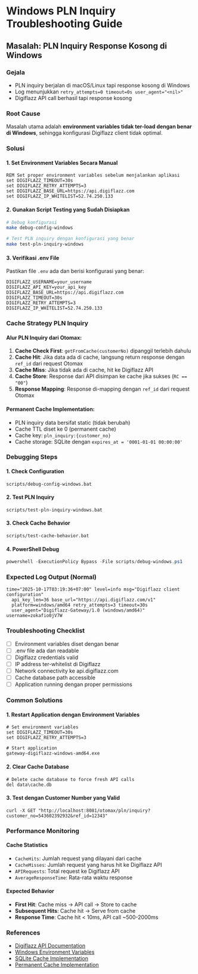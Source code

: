 # Windows PLN Inquiry Troubleshooting Guide

## Masalah: PLN Inquiry Response Kosong di Windows

### Gejala
- PLN inquiry berjalan di macOS/Linux tapi response kosong di Windows
- Log menunjukkan `retry_attempts=0 timeout=0s user_agent="<nil>"`
- Digiflazz API call berhasil tapi response kosong

### Root Cause
Masalah utama adalah **environment variables tidak ter-load dengan benar di Windows**, sehingga konfigurasi Digiflazz client tidak optimal.

### Solusi

#### 1. Set Environment Variables Secara Manual
```batch
REM Set proper environment variables sebelum menjalankan aplikasi
set DIGIFLAZZ_TIMEOUT=30s
set DIGIFLAZZ_RETRY_ATTEMPTS=3
set DIGIFLAZZ_BASE_URL=https://api.digiflazz.com
set DIGIFLAZZ_IP_WHITELIST=52.74.250.133
```

#### 2. Gunakan Script Testing yang Sudah Disiapkan
```bash
# Debug konfigurasi
make debug-config-windows

# Test PLN inquiry dengan konfigurasi yang benar
make test-pln-inquiry-windows
```

#### 3. Verifikasi .env File
Pastikan file `.env` ada dan berisi konfigurasi yang benar:
```env
DIGIFLAZZ_USERNAME=your_username
DIGIFLAZZ_API_KEY=your_api_key
DIGIFLAZZ_BASE_URL=https://api.digiflazz.com
DIGIFLAZZ_TIMEOUT=30s
DIGIFLAZZ_RETRY_ATTEMPTS=3
DIGIFLAZZ_IP_WHITELIST=52.74.250.133
```

### Cache Strategy PLN Inquiry

#### Alur PLN Inquiry dari Otomax:
1. **Cache Check First**: `getFromCache(customerNo)` dipanggil terlebih dahulu
2. **Cache Hit**: Jika data ada di cache, langsung return response dengan `ref_id` dari request Otomax
3. **Cache Miss**: Jika tidak ada di cache, hit ke Digiflazz API
4. **Cache Store**: Response dari API disimpan ke cache jika sukses (`RC == "00"`)
5. **Response Mapping**: Response di-mapping dengan `ref_id` dari request Otomax

#### Permanent Cache Implementation:
- PLN inquiry data bersifat static (tidak berubah)
- Cache TTL diset ke 0 (permanent cache)
- Cache key: `pln_inquiry:{customer_no}`
- Cache storage: SQLite dengan `expires_at = '0001-01-01 00:00:00'`

### Debugging Steps

#### 1. Check Configuration
```batch
scripts/debug-config-windows.bat
```

#### 2. Test PLN Inquiry
```batch
scripts/test-pln-inquiry-windows.bat
```

#### 3. Check Cache Behavior
```batch
scripts/test-cache-behavior.bat
```

#### 4. PowerShell Debug
```powershell
powershell -ExecutionPolicy Bypass -File scripts/debug-windows.ps1
```

### Expected Log Output (Normal)
```
time="2025-10-17T03:19:36+07:00" level=info msg="Digiflazz client configuration" 
  api_key_len=36 base_url="https://api.digiflazz.com/v1" 
  platform=windows/amd64 retry_attempts=3 timeout=30s 
  user_agent="Digiflazz-Gateway/1.0 (windows/amd64)" username=zokafio0jV7W
```

### Troubleshooting Checklist

- [ ] Environment variables diset dengan benar
- [ ] .env file ada dan readable
- [ ] Digiflazz credentials valid
- [ ] IP address ter-whitelist di Digiflazz
- [ ] Network connectivity ke api.digiflazz.com
- [ ] Cache database path accessible
- [ ] Application running dengan proper permissions

### Common Solutions

#### 1. Restart Application dengan Environment Variables
```batch
# Set environment variables
set DIGIFLAZZ_TIMEOUT=30s
set DIGIFLAZZ_RETRY_ATTEMPTS=3

# Start application
gateway-digiflazz-windows-amd64.exe
```

#### 2. Clear Cache Database
```batch
# Delete cache database to force fresh API calls
del data\cache.db
```

#### 3. Test dengan Customer Number yang Valid
```batch
curl -X GET "http://localhost:8081/otomax/pln/inquiry?customer_no=543602392932&ref_id=12343"
```

### Performance Monitoring

#### Cache Statistics
- `CacheHits`: Jumlah request yang dilayani dari cache
- `CacheMisses`: Jumlah request yang harus hit ke Digiflazz API
- `APIRequests`: Total request ke Digiflazz API
- `AverageResponseTime`: Rata-rata waktu response

#### Expected Behavior
- **First Hit**: Cache miss → API call → Store to cache
- **Subsequent Hits**: Cache hit → Serve from cache
- **Response Time**: Cache hit < 10ms, API call ~500-2000ms

### References
- [Digiflazz API Documentation](https://developer.digiflazz.com/api/)
- [Windows Environment Variables](https://docs.microsoft.com/en-us/windows/win32/procthread/environment-variables)
- [SQLite Cache Implementation](./cache-behavior-fix.md)
- [Permanent Cache Implementation](./permanent-cache-implementation.md)
